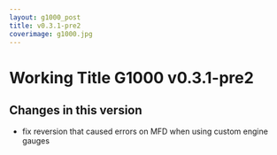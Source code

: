 ```yaml
---
layout: g1000_post
title: v0.3.1-pre2
coverimage: g1000.jpg
---
```

# Working Title G1000 v0.3.1-pre2
## Changes in this version

* fix reversion that caused errors on MFD when using custom engine gauges